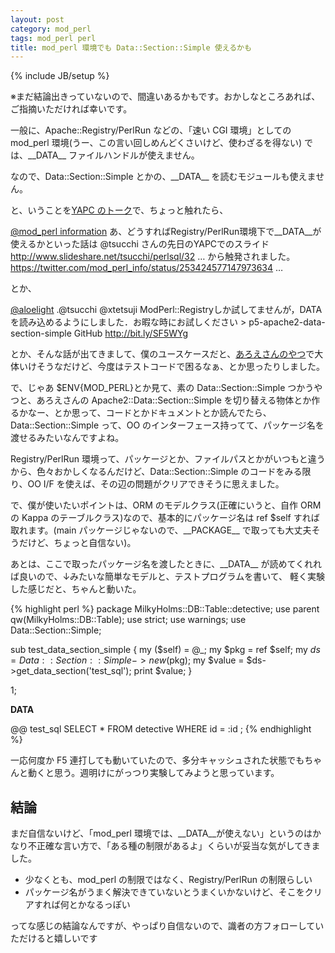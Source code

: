 ```yaml
---
layout: post
category: mod_perl
tags: mod_perl perl
title: mod_perl 環境でも Data::Section::Simple 使えるかも
---
```

{% include JB/setup %}

※まだ結論出きっていないので、間違いあるかもです。おかしなところあれば、ご指摘いただければ幸いです。

一般に、Apache::Registry/PerlRun などの、「速い CGI 環境」としての mod\_perl 環境(うー、この言い回しめんどくさいけど、使わざるを得ない)
では、\_\_DATA\_\_ ファイルハンドルが使えません。

なので、Data::Section::Simple とかの、\_\_DATA\_\_ を読むモジュールも使えません。

と、いうことを[YAPC のトーク](http://yapcasia.org/2012/talk/show/863251ce-d870-11e1-924a-0d4e6aeab6a4)で、ちょっと触れたら、

[@mod_perl information](https://twitter.com/mod_perl_info/status/253426068847984640)
    あ、どうすればRegistry/PerlRun環境下で\_\_DATA\_\_が使えるかといった話は @tsucchi さんの先日のYAPCでのスライド http://www.slideshare.net/tsucchi/perlsql/32 … から触発されました。 https://twitter.com/mod_perl_info/status/253424577147973634 … 

とか、

[@aloelight](https://twitter.com/aloelight/status/253526345777311744)
    .@tsucchi @xtetsuji ModPerl::Registryしか試してませんが，DATAを読み込めるようにしました．お暇な時にお試しください > p5-apache2-data-section-simple GitHub http://bit.ly/SF5WYg  

とか、そんな話が出てきまして、僕のユースケースだと、[あろえさんのやつ](https://github.com/ysasaki/p5-apache2-data-section-simple)で大体いけそうなだけど、今度はテストコードで困るなぁ、とか思ったりしました。

で、じゃあ $ENV{MOD_PERL}とか見て、素の Data::Section::Simple つかうやつと、あろえさんの Apache2::Data::Section::Simple を切り替える物体とか作るかなー、とか思って、コードとかドキュメントとか読んでたら、Data::Section::Simple って、OO のインターフェース持ってて、パッケージ名を渡せるみたいなんですよね。

Registry/PerlRun 環境って、パッケージとか、ファイルパスとかがいつもと違うから、色々おかしくなるんだけど、Data::Section::Simple のコードをみる限り、OO I/F を使えば、その辺の問題がクリアできそうに思えました。

で、僕が使いたいポイントは、ORM のモデルクラス(正確にいうと、自作 ORM の Kappa のテーブルクラス)なので、基本的にパッケージ名は ref $self すれば取れます。(main パッケージじゃないので、\_\_PACKAGE\_\_ で取っても大丈夫そうだけど、ちょっと自信ない)。

あとは、ここで取ったパッケージ名を渡したときに、\_\_DATA\_\_ が読めてくれれば良いので、↓みたいな簡単なモデルと、テストプログラムを書いて、
軽く実験した感じだと、ちゃんと動いた。

{% highlight perl %}
package MilkyHolms::DB::Table::detective;
use parent qw(MilkyHolms::DB::Table);
use strict;
use warnings;
use Data::Section::Simple;

sub test_data_section_simple {
    my ($self) = @_;
    my $pkg = ref $self;
    my $ds = Data::Section::Simple->new($pkg);
    my $value = $ds->get_data_section('test_sql');
    print $value;
}

1;

__DATA__

@@ test_sql
SELECT *
  FROM detective
  WHERE id = :id
;
{% endhighlight %}

一応何度か F5 連打しても動いていたので、多分キャッシュされた状態でもちゃんと動くと思う。週明けにがっつり実験してみようと思っています。

## 結論
まだ自信ないけど、「mod\_perl 環境では、\_\_DATA\_\_が使えない」というのはかなり不正確な言い方で、「ある種の制限があるよ」くらいが妥当な気がしてきました。

- 少なくとも、mod\_perl の制限ではなく、Registry/PerlRun の制限らしい
- パッケージ名がうまく解決できていないとうまくいかないけど、そこをクリアすれば何とかなるっぽい

ってな感じの結論なんですが、やっぱり自信ないので、識者の方フォローしていただけると嬉しいです
